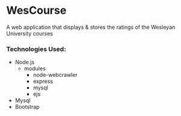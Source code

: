 # WesCourse

A web application that displays & stores the ratings of the Wesleyan University courses

### Technologies Used:

* Node.js
  * modules
    * node-webcrawler
    * express
    * mysql
    * ejs
* Mysql
* Bootstrap
